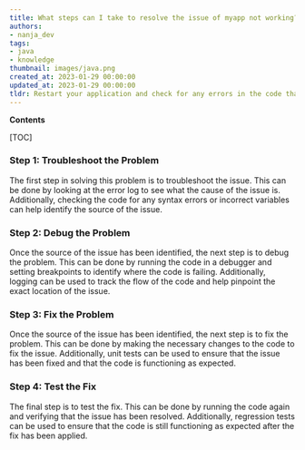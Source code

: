 ```yaml
---
title: What steps can I take to resolve the issue of myapp not working?
authors:
- nanja_dev
tags:
- java
- knowledge
thumbnail: images/java.png
created_at: 2023-01-29 00:00:00
updated_at: 2023-01-29 00:00:00
tldr: Restart your application and check for any errors in the code that may be causing the issue.
---
```


**Contents**

[TOC]

### Step 1: Troubleshoot the Problem

The first step in solving this problem is to troubleshoot the issue. This can be done by looking at the error log to see what the cause of the issue is. Additionally, checking the code for any syntax errors or incorrect variables can help identify the source of the issue.

### Step 2: Debug the Problem

Once the source of the issue has been identified, the next step is to debug the problem. This can be done by running the code in a debugger and setting breakpoints to identify where the code is failing. Additionally, logging can be used to track the flow of the code and help pinpoint the exact location of the issue.

### Step 3: Fix the Problem

Once the source of the issue has been identified, the next step is to fix the problem. This can be done by making the necessary changes to the code to fix the issue. Additionally, unit tests can be used to ensure that the issue has been fixed and that the code is functioning as expected.

### Step 4: Test the Fix

The final step is to test the fix. This can be done by running the code again and verifying that the issue has been resolved. Additionally, regression tests can be used to ensure that the code is still functioning as expected after the fix has been applied.

